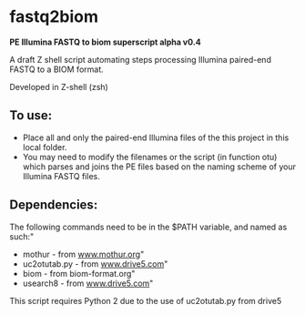 # fastq2biom
**PE Illumina FASTQ to biom superscript alpha v0.4**

A draft Z shell script automating steps processing Illumina paired-end FASTQ to a BIOM format.

Developed in Z-shell (zsh)

## To use:

* Place all and only the paired-end Illumina files of the this project in this local folder.
* You may need to modify the filenames or the script (in function otu) which parses and joins the PE files based on the naming scheme of your Illumina FASTQ files.

## Dependencies:

The following commands need to be in the $PATH variable, and named as such:"
* mothur - from www.mothur.org"
* uc2otutab.py - from www.drive5.com"
* biom - from biom-format.org"
* usearch8 - from www.drive5.com"

This script requires Python 2 due to the use of uc2otutab.py from drive5


